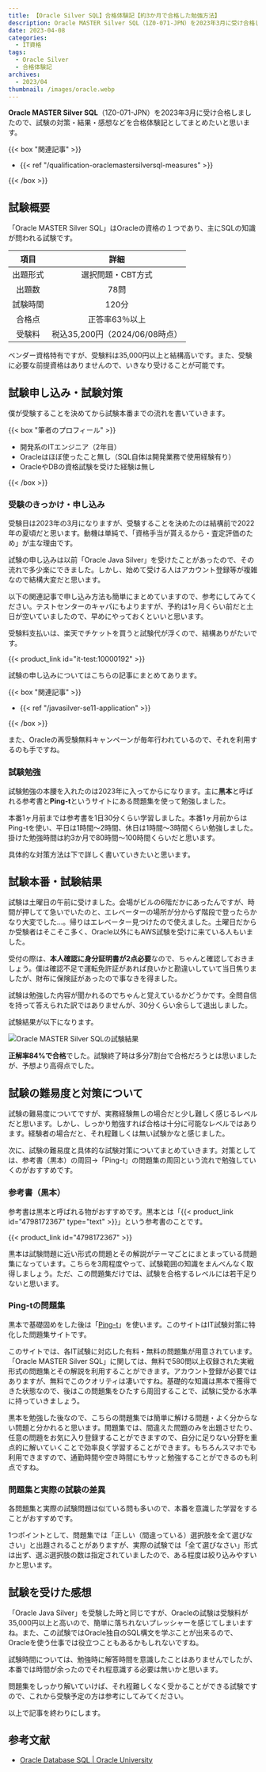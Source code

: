 ```yaml
---
title: 【Oracle Silver SQL】合格体験記【約3か月で合格した勉強方法】
description: Oracle MASTER Silver SQL（1Z0-071-JPN）を2023年3月に受け合格しましたので、試験の対策・結果・感想などを合格体験記としてまとめたいと思います。
date: 2023-04-08
categories: 
  - IT資格
tags: 
  - Oracle Silver
  - 合格体験記
archives: 
  - 2023/04
thumbnail: /images/oracle.webp
---
```


**Oracle MASTER Silver SQL**（1Z0-071-JPN）を2023年3月に受け合格しましたので、試験の対策・結果・感想などを合格体験記としてまとめたいと思います。

<!--more-->

{{< box "関連記事" >}}
<ul>
<li>{{< ref "/qualification-oraclemastersilversql-measures" >}}</li>
</ul>
{{< /box >}}

## 試験概要

「Oracle MASTER Silver SQL」はOracleの資格の１つであり、主にSQLの知識が問われる試験です。

|項目|詳細|
| :---: | :---: |
|出題形式|選択問題・CBT方式|
|出題数|78問|
|試験時間|120分|
|合格点|正答率63％以上|
|受験料|税込35,200円（2024/06/08時点）|

ベンダー資格特有ですが、受験料は35,000円以上と結構高いです。また、受験に必要な前提資格はありませんので、いきなり受けることが可能です。

## 試験申し込み・試験対策

僕が受験することを決めてから試験本番までの流れを書いていきます。

{{< box "筆者のプロフィール" >}}
<ul>
<li>開発系のITエンジニア（2年目）</li>
<li>Oracleはほぼ使ったこと無し（SQL自体は開発業務で使用経験有り）</li>
<li>OracleやDBの資格試験を受けた経験は無し</li>
</ul>
{{< /box >}}

### 受験のきっかけ・申し込み

受験日は2023年の3月になりますが、受験することを決めたのは結構前で2022年の夏頃だと思います。動機は単純で、「資格手当が貰えるから・査定評価のため」が主な理由です。

試験の申し込みは以前「Oracle Java Silver」を受けたことがあったので、その流れで多少楽にできました。しかし、始めて受ける人はアカウント登録等が複雑なので結構大変だと思います。

以下の関連記事で申し込み方法も簡単にまとめていますので、参考にしてみてください。テストセンターのキャパにもよりますが、予約は1ヶ月くらい前だと土日が空いていましたので、早めにやっておくといいと思います。

受験料支払いは、楽天でチケットを買うと試験代が浮くので、結構ありがたいです。

{{< product_link id="it-test:10000192" >}}

試験の申し込みについてはこちらの記事にまとめてあります。

{{< box "関連記事" >}}
<ul>
<li>{{< ref "/javasilver-se11-application" >}}</li>
</ul>
{{< /box >}}

また、Oracleの再受験無料キャンペーンが毎年行われているので、それを利用するのも手ですね。

### 試験勉強

試験勉強の本腰を入れたのは2023年に入ってからになります。主に**黒本**と呼ばれる参考書と**Ping-t**というサイトにある問題集を使って勉強しました。

本番1ヶ月前までは参考書を1日30分くらい学習しました。本番1ヶ月前からはPing-tを使い、平日は1時間～2時間、休日は1時間～3時間くらい勉強しました。掛けた勉強時間は約3か月で80時間～100時間くらいだと思います。

具体的な対策方法は下で詳しく書いていきたいと思います。

## 試験本番・試験結果

試験は土曜日の午前に受けました。会場がビルの6階だかにあったんですが、時間が押してて急いでいたのと、エレベーターの場所が分からず階段で登ったらかなり大変でした…。帰りはエレベーター見つけたので使えました。土曜日だからか受験者はそこそこ多く、Oracle以外にもAWS試験を受けに来ている人もいました。

受付の際は、**本人確認に身分証明書が2点必要**なので、ちゃんと確認しておきましょう。僕は確認不足で運転免許証があれば良いかと勘違いしていて当日焦りましたが、財布に保険証があったので事なきを得ました。

試験は勉強した内容が聞かれるのでちゃんと覚えているかどうかです。全問自信を持って答えられた訳ではありませんが、30分くらい余らして退出しました。

試験結果が以下になります。

![Oracle MASTER Silver SQLの試験結果](/images/qualification-oraclemastersilversql-01.png)

**正解率84%で合格**でした。試験終了時は多分7割台で合格だろうとは思いましたが、予想より高得点でした。

## 試験の難易度と対策について

試験の難易度についてですが、実務経験無しの場合だと少し難しく感じるレベルだと思います。しかし、しっかり勉強すれば合格は十分に可能なレベルではあります。経験者の場合だと、それ程難しくは無い試験かなと感じました。

次に、試験の難易度と具体的な試験対策についてまとめていきます。対策としては、参考書（黒本）の周回→「Ping-t」の問題集の周回という流れで勉強していくのがおすすめです。

### 参考書（黒本）

参考書は黒本と呼ばれる物がおすすめです。黒本とは「{{< product_link id="4798172367" type="text" >}}」という参考書のことです。

{{< product_link id="4798172367" >}}

黒本は試験問題に近い形式の問題とその解説がテーマごとにまとまっている問題集になっています。こちらを3周程度やって、試験範囲の知識をまんべんなく取得しましょう。ただ、この問題集だけでは、試験を合格するレベルには若干足りないと思います。

### Ping-tの問題集

黒本で基礎固めをした後は「[Ping-t](https://mondai.ping-t.com/g)」を使います。このサイトはIT試験対策に特化した問題集サイトです。

このサイトでは、各IT試験に対応した有料・無料の問題集が用意されています。「Oracle MASTER Silver SQL」に関しては、無料で580問以上収録された実戦形式の問題集とその解説を利用することができます。アカウント登録が必要ではありますが、無料でこのクオリティは凄いですね。基礎的な知識は黒本で獲得できた状態なので、後はこの問題集をひたすら周回することで、試験に受かる水準に持っていきましょう。

黒本を勉強した後なので、こちらの問題集では簡単に解ける問題・よく分からない問題と分かれると思います。問題集では、間違えた問題のみを出題させたり、任意の問題をお気に入り登録することができますので、自分に足りない分野を重点的に解いていくことで効率良く学習することができます。もちろんスマホでも利用できますので、通勤時間や空き時間にもサッと勉強することができるのも利点ですね。

### 問題集と実際の試験の差異

各問題集と実際の試験問題は似ている問も多いので、本番を意識した学習をすることがおすすめです。

1つポイントとして、問題集では「正しい（間違っている）選択肢を全て選びなさい」と出題されることがありますが、実際の試験では「全て選びなさい」形式は出ず、選ぶ選択肢の数は指定されていましたので、ある程度は絞り込みやすいかと思います。

## 試験を受けた感想

「Oracle Java Silver」を受験した時と同じですが、Oracleの試験は受験料が35,000円以上と高いので、簡単に落ちれないプレッシャーを感じてしまいますね。また、この試験ではOracle独自のSQL構文を学ぶことが出来るので、Oracleを使う仕事では役立つこともあるかもしれないですね。

試験時間については、勉強時に解答時間を意識したことはありませんでしたが、本番では時間が余ったのでそれ程意識する必要は無いかと思います。

問題集をしっかり解いていけば、それ程難しくなく受かることができる試験ですので、これから受験予定の方は参考にしてみてください。

以上で記事を終わりにします。

## 参考文献

* [Oracle Database SQL | Oracle University](https://education.oracle.com/ja/oracle-database-sql/pexam_1Z0-071)